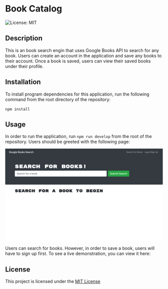 # Book Catalog
![License: MIT](https://img.shields.io/badge/License-MIT-yellow.svg)

## Description
This is an book search engin that uses Google Books API to search for any book. Users can create an account in the application and save any books to their account. Once a book is saved, users can view their saved books under their profile. 

## Installation

To install program dependencies for this application, run the following command from the root directory of the repository:
```
npm install
```
## Usage
In order to run the application, run `npm run develop` from the root of the repository. Users should be greeted with the following page:

![Screenshot](./Screenshot%202022-12-10%20at%2021-16-18%20Google%20Book%20Search.png)

Users can search for books. However, in order to save a book, users will have to sign up first. To see a live demonstration, you can view it here: 



## License
This project is licensed under the [MIT License](https://opensource.org/licenses/MIT)

